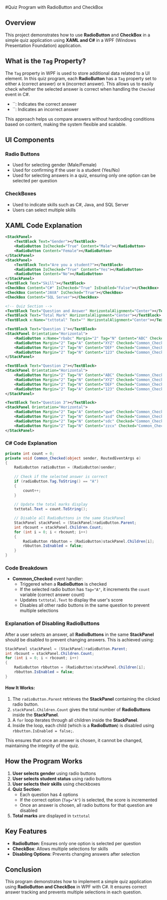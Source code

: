 #Quiz Program with RadioButton and CheckBox

## Overview

This project demonstrates how to use **RadioButton** and **CheckBox** in a simple quiz application using **XAML and C#** in a WPF (Windows Presentation Foundation) application.

## What is the `Tag` Property?

The `Tag` property in WPF is used to store additional data related to a UI element. In this quiz program, each **RadioButton** has a `Tag` property set to either `A` (correct answer) or `N` (incorrect answer). This allows us to easily check whether the selected answer is correct when handling the `Checked` event in C#.

- ``: Indicates the correct answer
- ``: Indicates an incorrect answer

This approach helps us compare answers without hardcoding conditions based on content, making the system flexible and scalable.

## UI Components

### **Radio Buttons**

- Used for selecting gender (Male/Female)
- Used for confirming if the user is a student (Yes/No)
- Used for selecting answers in a quiz, ensuring only one option can be selected per question

### **CheckBoxes**

- Used to indicate skills such as C#, Java, and SQL Server
- Users can select multiple skills

## **XAML Code Explanation**

```xml
<StackPanel>
    <TextBlock Text="Gender"></TextBlock>
    <RadioButton IsChecked="True" Content="Male"></RadioButton>
    <RadioButton Content="Female"></RadioButton>
</StackPanel>
<StackPanel>
    <TextBlock Text="Are you a student?"></TextBlock>
    <RadioButton IsChecked="True" Content="Yes"></RadioButton>
    <RadioButton Content="No"></RadioButton>
</StackPanel>
<TextBlock Text="Skill"></TextBlock>
<CheckBox Content="C#" IsChecked="True" IsEnabled="False"></CheckBox>
<CheckBox Content="JAVA" IsChecked="True"></CheckBox>
<CheckBox Content="SQL Server"></CheckBox>

<!-- Quiz Section -->
<TextBlock Text="Question and Answer" HorizontalAlignment="Center"></TextBlock>
<TextBlock Text="Total Mark" HorizontalAlignment="Center"></TextBlock>
<TextBlock x:Name="txttotal" Text="" HorizontalAlignment="Center"></TextBlock>

<TextBlock Text="Question 1"></TextBlock>
<StackPanel Orientation="Horizontal">
    <RadioButton x:Name="rbabc" Margin="2" Tag="N" Content="ABC" Checked="Common_Checked"></RadioButton>
    <RadioButton Margin="2" Tag="A" Content="XYZ" Checked="Common_Checked"></RadioButton>
    <RadioButton Margin="2" Tag="N" Content="DEF" Checked="Common_Checked"></RadioButton>
    <RadioButton Margin="2" Tag="N" Content="123" Checked="Common_Checked"></RadioButton>
</StackPanel>

<TextBlock Text="Question 2"></TextBlock>
<StackPanel Orientation="Horizontal">
    <RadioButton Margin="2" Tag="N" Content="ABC" Checked="Common_Checked"></RadioButton>
    <RadioButton Margin="2" Tag="N" Content="XYZ" Checked="Common_Checked"></RadioButton>
    <RadioButton Margin="2" Tag="N" Content="DEF" Checked="Common_Checked"></RadioButton>
    <RadioButton Margin="2" Tag="A" Content="123" Checked="Common_Checked"></RadioButton>
</StackPanel>

<TextBlock Text="Question 3"></TextBlock>
<StackPanel Orientation="Horizontal">
    <RadioButton Margin="2" Tag="A" Content="qwe" Checked="Common_Checked"></RadioButton>
    <RadioButton Margin="2" Tag="N" Content="asd" Checked="Common_Checked"></RadioButton>
    <RadioButton Margin="2" Tag="N" Content="sdc" Checked="Common_Checked"></RadioButton>
    <RadioButton Margin="2" Tag="N" Content="zzcx" Checked="Common_Checked"></RadioButton>
</StackPanel>
```

### **C# Code Explanation**

```csharp
private int count = 0;
private void Common_Checked(object sender, RoutedEventArgs e)
{
    RadioButton radioButton = (RadioButton)sender;
    
    // Check if the selected answer is correct
    if (radioButton.Tag.ToString() == "A")
    {
        count++;
    }
    
    // Update the total marks display
    txttotal.Text = count.ToString();

    // Disable all RadioButtons in the same StackPanel
    StackPanel stackPanel = (StackPanel)radioButton.Parent;
    int rbcount = stackPanel.Children.Count;
    for (int i = 0; i < rbcount; i++)
    {
        RadioButton rbbutton = (RadioButton)stackPanel.Children[i];
        rbbutton.IsEnabled = false;
    }
}
```

### **Code Breakdown**

- **Common\_Checked** event handler:
  - Triggered when a **RadioButton** is checked
  - If the selected radio button has `Tag="A"`, it increments the `count` variable (correct answer count)
  - Updates `txttotal.Text` to display the user's score
  - Disables all other radio buttons in the same question to prevent multiple selections

### **Explanation of Disabling RadioButtons**

After a user selects an answer, all **RadioButtons** in the same **StackPanel** should be disabled to prevent changing answers. This is achieved using:

```csharp
StackPanel stackPanel = (StackPanel)radioButton.Parent;
int rbcount = stackPanel.Children.Count;
for (int i = 0; i < rbcount; i++)
{
    RadioButton rbbutton = (RadioButton)stackPanel.Children[i];
    rbbutton.IsEnabled = false;
}
```

#### **How It Works:**

1. The `radioButton.Parent` retrieves the **StackPanel** containing the clicked radio button.
2. `stackPanel.Children.Count` gives the total number of **RadioButtons** inside the **StackPanel**.
3. A `for` loop iterates through all children inside the **StackPanel**.
4. Inside the loop, each child (which is a **RadioButton**) is disabled using `rbbutton.IsEnabled = false;`.

This ensures that once an answer is chosen, it cannot be changed, maintaining the integrity of the quiz.

## **How the Program Works**

1. **User selects gender** using radio buttons
2. **User selects student status** using radio buttons
3. **User selects their skills** using checkboxes
4. **Quiz Section:**
   - Each question has 4 options
   - If the correct option (`Tag="A"`) is selected, the score is incremented
   - Once an answer is chosen, all radio buttons for that question are disabled
5. **Total marks** are displayed in `txttotal`

## **Key Features**

- **RadioButton**: Ensures only one option is selected per question
- **CheckBox**: Allows multiple selections for skills
- **Disabling Options**: Prevents changing answers after selection

## **Conclusion**

This program demonstrates how to implement a simple quiz application using **RadioButton and CheckBox** in WPF with C#. It ensures correct answer tracking and prevents multiple selections in each question.

